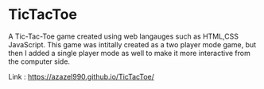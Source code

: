 # TicTacToe

A Tic-Tac-Toe game created using web langauges such as HTML,CSS JavaScript. This game was intitally created as a two player mode game, but then I added a single player mode as well to make it more interactive from the computer side.

Link : https://azazel990.github.io/TicTacToe/

<!-- ![](screenshots/Screenshot%20(106).png)
![](screenshots/Screenshot%20(107).png)
![](screenshots/Screenshot%20(108).png) -->

